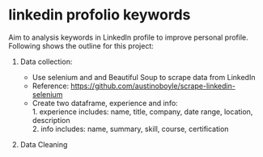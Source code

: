 # linkedin profolio keywords


Aim to analysis keywords in LinkedIn profile to improve personal profile. Following shows the outline for this project:
1. Data collection:
    - Use selenium and and Beautiful Soup to scrape data from LinkedIn
    - Reference: https://github.com/austinoboyle/scrape-linkedin-selenium
    - Create two dataframe, experience and info: <br>
          1. experience includes: name, title, company, date range, location, description<br>
          2. info includes: name, summary, skill, course, certification<br>

2. Data Cleaning

  
